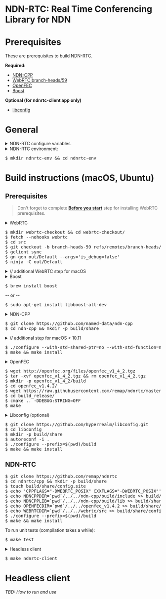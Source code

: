 NDN-RTC: Real Time Conferencing Library for NDN
==

Prerequisites
==
These are prerequisites to build NDN-RTC.

**Required:**
* [NDN-CPP](https://github.com/named-data/ndn-cpp)
* [WebRTC branch-heads/59](https://code.google.com/p/webrtc/)
* [OpenFEC](http://openfec.org/downloads.html)
* [Boost](http://www.boost.org/users/download/)

**Optional (for ndnrtc-client app only)**
* [libconfig](http://www.hyperrealm.com/libconfig/)

# General
<details>
<summary>NDN-RTC configure variables</summary>
  
  > Paths to prerequisites sources and/or libraries can be set during configure phase. Use these variables for NDN-RTC _configure_ script for providing custom paths:
  > * **BOOSTDIR** - Path to the directory which contains Boost library headers folder (default is /usr/local/include)
  > * **NDNCPPDIR** - Path to the directory which contains NDN-CPP library headers folder (default is /usr/local/include)
  > * **NDNCPPLIB** - Path to the directory which contains NDN-CPP library binaries (default is /usr/local/lib)
  > * **OPENFECDIR** - Path to the directory which contains OpenFEC library
  > * **OPENFECSRC** - Path to the directory which contains OpenFEC library header files (default is $OPENFECDIR/src)
  > * **OPENFECLIB** - Path to the directory which contains OpenFEC library binaries (default is $OPENFECDIR/bin/Release)
  > * **WEBRTCDIR** - Path to the directory which contains WebRTC trunk
  > * **WEBRTCSRC** - Path to the directory which contains WebRTC header files (default is $WEBRTCDIR/webrtc)
  > * **WEBRTCLIB** - Path to the directory which contains WebRTC libraries (default is $WEBRTCDIR/out/Release)
  > * **LCONFIGDIR** - (Optional) path to the directory which contains libconfig library headers (default is /usr/local/include)
  > * **LCONFIGLIB** - (Optional) path to the directory which contains libconfig library binaries (default is /usr/local/lib)

</details>
<details>
  <summary>NDN-RTC environment:</summary>
   
   > Before building NDN-RTC, we suggest to create a folder for NDN-RTC environment where all prerequisites source code and NDN-RTC source code will be stored and compiled.
   > Future instructions assume everything is happening inside `ndnrtc-env` folder.
  
</details>

<pre>
$ mkdir ndnrtc-env && cd ndnrtc-env
</pre>


# Build instructions (macOS, Ubuntu)
## Prerequisites
> Don't forget to complete [**Before you start**](https://webrtc.org/native-code/development/prerequisite-sw/) step for installing WebRTC prerequisites.

<details>
  <summary>WebRTC</summary>
  
  > Here are detailed and latest instructions on [how to build WebRTC](http://www.webrtc.org/native-code/development).
  > Follow the instructions and build WebRTC **branch-heads/59** (Release version).

</details>

<pre>
$ mkdir webrtc-checkout && cd webrtc-checkout/
$ fetch --nohooks webrtc
$ cd src
$ git checkout -b branch-heads-59 refs/remotes/branch-heads/59
$ gclient sync
$ gn gen out/Default --args='is_debug=false'
$ ninja -C out/Default
</pre>
<details>
  <summary>// additional WebRTC step for macOS</summary>
  
  > Do this:
  <pre>
  $ mkdir -p out/Default/allibs && for lib in `find out/Default -name "*.a"`; do cp $lib out/Default/allibs/; done;
  </pre>
</details>


<details> 
  <summary> Boost </summary>
  
  > Using `homebrew` to install boost proved to be sufficient.
  
</details>

<pre>
$ brew install boost
</pre>

-- or --

<pre>
$ sudo apt-get install libboost-all-dev
</pre>

<details>
  <summary>NDN-CPP</summary>

  > NDN-RTC uses Boost shared pointers. As NDN-RTC highly relies on NDN-CPP, types of shared pointers used in NDN-CPP and NDN-RTC should be the same.
  > In order to build NDN-CPP with boost shared pointers it's not enough to install them on the system, as NDN-CPP gives priority to `std::shared_ptr` by default.
  
</details>

<pre>
$ git clone https://github.com/named-data/ndn-cpp
$ cd ndn-cpp && mkdir -p build/share
</pre>

<details>
  <summary>// additional step for macOS > 10.11</summary>
  
   > Depending on your system configuration, you may need to add header and library search paths to your NDN-CPP configuration using `CFLAGS`, `CXXFLAGS` and `LDFLAGS` (create [`config.site`](https://www.gnu.org/software/automake/manual/html_node/config_002esite.html) for that). 
   > For macOS 10.12 (Sierra), `openssl` library is no longer a default, thus one needs to provide paths, such as:
   >
   <pre>
   $ echo CFLAGS="-I/usr/local/opt/openssl/include" > build/share/config.site
   $ echo CXXFLAGS="-I/usr/local/opt/openssl/include" >> build/share/config.site
   $ echo LDFLAGS="-L/usr/local/opt/openssl/lib" >> build/share/config.site
   </pre>
</details>

<pre>
$ ./configure --with-std-shared-ptr=no --with-std-function=no --prefix=$(pwd)/build
$ make && make install
</pre>


<details>
<summary>OpenFEC</summary>
  
   > Before building OpenFEC, modify **src/CMakeLists.txt** file (stored in (ndnrtc-openfec.patch)[https://raw.githubusercontent.com/remap/ndnrtc/master/cpp/resources/ndnrtc-openfec.patch]):
   >
   > 1. Change line `add_library(openfec SHARED ${openfec_sources})` to `add_library(openfec STATIC ${openfec_sources})`
   > 2. Change line `target_link_libraries(openfec pthread IL)` to `target_link_libraries(openfec pthread)`
   > 3. Add line `set(CMAKE_C_FLAGS "-fPIC")`
   > Check OpenFEC's README file for further build instructions.
</details>

<pre>
$ wget http://openfec.org/files/openfec_v1_4_2.tgz
$ tar -xvf openfec_v1_4_2.tgz && rm openfec_v1_4_2.tgz
$ mkdir -p openfec_v1_4_2/build 
$ cd openfec_v1.4.2/
$ wget https://raw.githubusercontent.com/remap/ndnrtc/master/cpp/resources/ndnrtc-openfec.patch && patch src/CMakeLists.txt ndnrtc-openfec.patch
$ cd build_release/
$ cmake .. -DDEBUG:STRING=OFF
$ make
</pre>

<details>
<summary>Libconfig (optional)</summary>
  
  > Optional, needed by headless client app.
</details>

<pre>
$ git clone https://github.com/hyperrealm/libconfig.git
$ cd libconfig
$ mkdir -p build/share
$ autoreconf -i .
$ ./configure --prefix=$(pwd)/build
$ make && make install
</pre>

## NDN-RTC
<pre>
$ git clone https://github.com/remap/ndnrtc
$ cd ndnrtc/cpp && mkdir -p build/share
$ touch build/share/config.site
$ echo 'CPPFLAGS="-DWEBRTC_POSIX" CXXFLAGS="-DWEBRTC_POSIX"' >  build/share/config.site
$ echo NDNCPPDIR=`pwd`/../../ndn-cpp/build/include >> build/share/config.site
$ echo NDNCPPLIB=`pwd`/../../ndn-cpp/build/lib >> build/share/config.site
$ echo OPENFECDIR=`pwd`/../../openfec_v1.4.2 >> build/share/config.site
$ echo WEBRTCDIR=`pwd`/../../webrtc/src >> build/share/config.site
$ ./configure --prefix=$(pwd)/build
$ make && make install
</pre>

To run unit tests (compilation takes a while):

<pre>
$ make test
</pre>

<details>
  <summary>Headless client</summary>

  > If you want to build headless client application, make sure you have succesfully installed **libconfig**.
</details>

<pre>
$ make ndnrtc-client
</pre>

# Headless client

*TBD: How to run and use*
